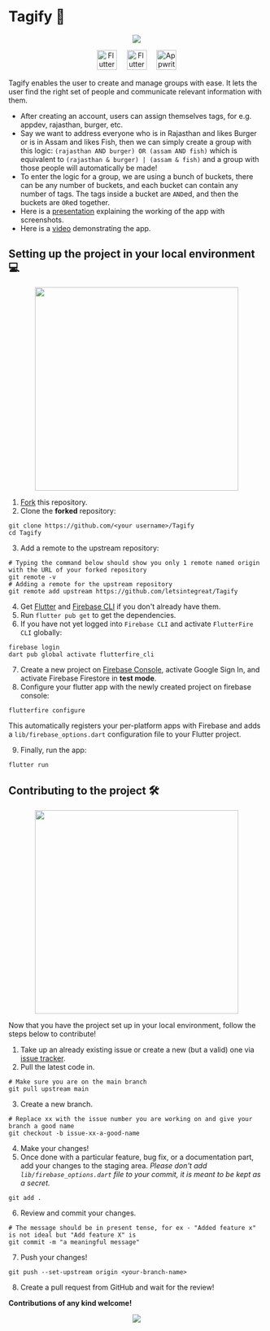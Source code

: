 # Tagify 💬

<p align="center">
  <img src="https://user-images.githubusercontent.com/37345795/205490455-f2794cab-7197-428d-8a53-b9b829f29e29.png"/>
</p>

<p  align="center">
<a  href="https://flutter.dev"  target="_blank"><img  height="39"  src="https://user-images.githubusercontent.com/37345795/205487266-9604e883-3bd3-45a5-b172-f4617d911ee3.png"  alt="Flutter Logo"></a> <a>&nbsp;&nbsp;&nbsp;</a>
<a  href="https://dart.dev/"  target="_blank"><img  height="39"  src="https://user-images.githubusercontent.com/37345795/205487289-bd04321b-3f3a-431d-9c29-7e8e4a22d43f.png"  alt="Flutter Logo"></a> <a>&nbsp;&nbsp;&nbsp;</a>
<a  href="https://firebase.google.com/"  target="_blank"><img  height="39"  src="https://user-images.githubusercontent.com/37345795/205487145-a7ad5e40-71e1-46d5-a828-ef82ee168885.png"  alt="Appwrite Logo"></a>
</p>

Tagify enables the user to create and manage groups with ease. It lets the user find the right set of people and communicate relevant information with them.
- After creating an account, users can assign themselves tags, for e.g. appdev, rajasthan, burger, etc.
- Say we want to address everyone who is in Rajasthan and likes Burger or is in Assam and likes Fish, then we can simply create a group with this logic: `(rajasthan AND burger) OR (assam AND fish)` which is equivalent to `(rajasthan & burger) | (assam & fish)` and a group with those people will automatically be made!
- To enter the logic for a group, we are using a bunch of buckets, there can be any number of buckets, and each bucket can contain any number of tags. The tags inside a bucket are `AND`ed, and then the buckets are `OR`ed together.
- Here is a [presentation](https://drive.google.com/file/d/1HFzEsUJGfNh_XIjrI4xhybGDt-T39Ijp/view) explaining the working of the app with screenshots.
- Here is a [video](https://drive.google.com/file/d/1ia9vZDcWBGl6M7pMer5KGyFjOuaQ4fOu/view?usp=share_link) demonstrating the app.

## Setting up the project in your local environment💻

<p align="center">
    <img src="https://user-images.githubusercontent.com/74055102/141175363-4c00515a-2658-475e-b510-394110d43ec5.png" height=400/>
</p>

1. [Fork](https://github.com/letsintegreat/Tagify/fork) this repository.
2. Clone the **forked** repository:
```
git clone https://github.com/<your username>/Tagify
cd Tagify
```
3. Add a remote to the upstream repository:
```
# Typing the command below should show you only 1 remote named origin with the URL of your forked repository
git remote -v
# Adding a remote for the upstream repository
git remote add upstream https://github.com/letsintegreat/Tagify
```
4. Get [Flutter](https://docs.flutter.dev/get-started/install) and [Firebase CLI](https://firebase.google.com/docs/cli?authuser=0&hl=en#install_the_firebase_cli) if you don't already have them.
5. Run `flutter pub get` to get the dependencies.
6. If you have not yet logged into `Firebase CLI` and activate `FlutterFire CLI` globally:
```
firebase login
dart pub global activate flutterfire_cli
```
7. Create a new project on [Firebase Console](https://console.firebase.google.com/), activate Google Sign In, and activate Firebase Firestore in **test mode**.
8. Configure your flutter app with the newly created project on firebase console:
```
flutterfire configure
```

This automatically registers your per-platform apps with Firebase and adds a `lib/firebase_options.dart` configuration file to your Flutter project.

9. Finally, run the app:
```
flutter run
```

## Contributing to the project 🛠

<p align="center">
    <img src="https://user-images.githubusercontent.com/74055102/141175911-fbefae23-d381-44b3-bcfb-d369cfb66659.png" height=400/>
</p>

Now that you have the project set up in your local environment, follow the steps below to contribute!

1. Take up an already existing issue or create a new (but a valid) one via [issue tracker](https://github.com/letsintegreat/Tagify/issues).
2. Pull the latest code in.
```
# Make sure you are on the main branch
git pull upstream main
```
3. Create a new branch.
```
# Replace xx with the issue number you are working on and give your branch a good name
git checkout -b issue-xx-a-good-name
```
4. Make your changes!
5. Once done with a particular feature, bug fix, or a documentation part, add your changes to the staging area. *Please don't add `lib/firebase_options.dart` file to your commit, it is meant to be kept as a secret.*
```
git add .
```
6. Review and commit your changes.
```
# The message should be in present tense, for ex - "Added feature x" is not ideal but "Add feature X" is
git commit -m "a meaningful message"
```
7. Push your changes!
```
git push --set-upstream origin <your-branch-name>
```
8. Create a pull request from GitHub and wait for the review!

**Contributions of any kind welcome!**

<p align="center">
  <img src="https://user-images.githubusercontent.com/37345795/205490374-3b0bcefd-c48c-46f3-82ea-4db8c7afa98e.png"/>
</p>
